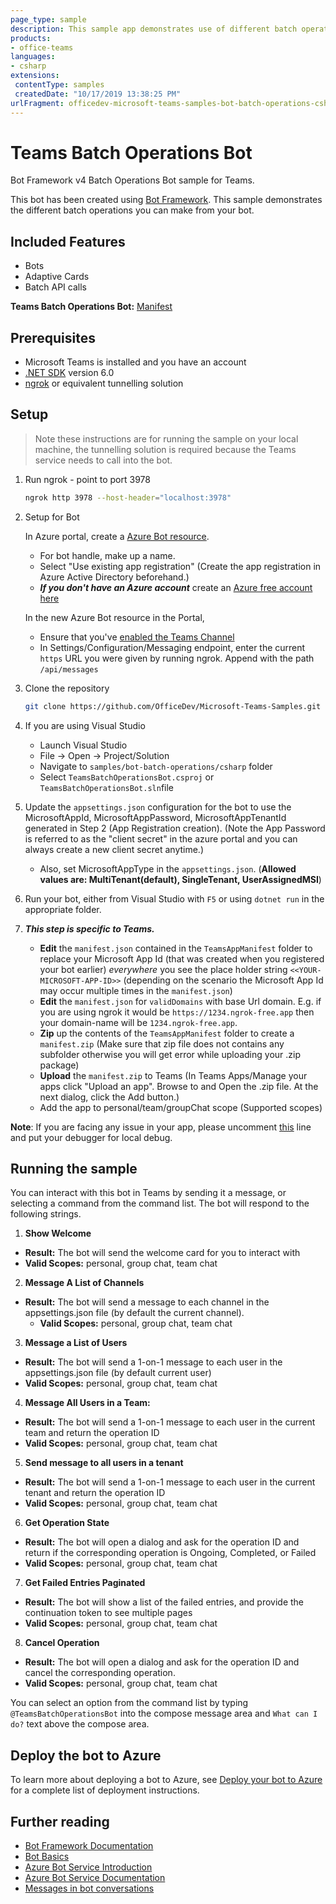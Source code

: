 ```yaml
---
page_type: sample
description: This sample app demonstrates use of different batch operations as part of the Microsoft Teams APIs.
products:
- office-teams
languages:
- csharp
extensions:
 contentType: samples
 createdDate: "10/17/2019 13:38:25 PM"
urlFragment: officedev-microsoft-teams-samples-bot-batch-operations-csharp
---
```


# Teams Batch Operations Bot

Bot Framework v4 Batch Operations Bot sample for Teams.

This bot has been created using [Bot Framework](https://dev.botframework.com). This sample demonstrates the different batch operations you can make from your bot.

## Included Features
* Bots
* Adaptive Cards
* Batch API calls

**Teams Batch Operations Bot:** [Manifest](/samples/bot-batch-operations/csharp/demo-manifest/bot-batch-operations.zip)

## Prerequisites

- Microsoft Teams is installed and you have an account
- [.NET SDK](https://dotnet.microsoft.com/download) version 6.0
- [ngrok](https://ngrok.com/) or equivalent tunnelling solution

## Setup

> Note these instructions are for running the sample on your local machine, the tunnelling solution is required because
the Teams service needs to call into the bot.

1) Run ngrok - point to port 3978

    ```bash
    ngrok http 3978 --host-header="localhost:3978"
    ```

1) Setup for Bot

   In Azure portal, create a [Azure Bot resource](https://docs.microsoft.com/azure/bot-service/bot-service-quickstart-registration).
    - For bot handle, make up a name.
    - Select "Use existing app registration" (Create the app registration in Azure Active Directory beforehand.)
    - __*If you don't have an Azure account*__ create an [Azure free account here](https://azure.microsoft.com/free/)
    
   In the new Azure Bot resource in the Portal, 
    - Ensure that you've [enabled the Teams Channel](https://learn.microsoft.com/azure/bot-service/channel-connect-teams?view=azure-bot-service-4.0)
    - In Settings/Configuration/Messaging endpoint, enter the current `https` URL you were given by running ngrok. Append with the path `/api/messages`

1) Clone the repository

    ```bash
    git clone https://github.com/OfficeDev/Microsoft-Teams-Samples.git
    ```

1) If you are using Visual Studio
   - Launch Visual Studio
   - File -> Open -> Project/Solution
   - Navigate to `samples/bot-batch-operations/csharp` folder
   - Select `TeamsBatchOperationsBot.csproj` or `TeamsBatchOperationsBot.sln`file

1) Update the `appsettings.json` configuration for the bot to use the MicrosoftAppId, MicrosoftAppPassword, MicrosoftAppTenantId generated in Step 2 (App Registration creation). (Note the App Password is referred to as the "client secret" in the azure portal and you can always create a new client secret anytime.)
    - Also, set MicrosoftAppType in the `appsettings.json`. (**Allowed values are: MultiTenant(default), SingleTenant, UserAssignedMSI**)

1) Run your bot, either from Visual Studio with `F5` or using `dotnet run` in the appropriate folder.

1) __*This step is specific to Teams.*__
    - **Edit** the `manifest.json` contained in the  `TeamsAppManifest` folder to replace your Microsoft App Id (that was created when you registered your bot earlier) *everywhere* you see the place holder string `<<YOUR-MICROSOFT-APP-ID>>` (depending on the scenario the Microsoft App Id may occur multiple times in the `manifest.json`)
    - **Edit** the `manifest.json` for `validDomains` with base Url domain. E.g. if you are using ngrok it would be `https://1234.ngrok-free.app` then your domain-name will be `1234.ngrok-free.app`.
    - **Zip** up the contents of the `TeamsAppManifest` folder to create a `manifest.zip` (Make sure that zip file does not contains any subfolder otherwise you will get error while uploading your .zip package)
    - **Upload** the `manifest.zip` to Teams (In Teams Apps/Manage your apps click "Upload an app". Browse to and Open the .zip file. At the next dialog, click the Add button.)
    - Add the app to personal/team/groupChat scope (Supported scopes)

**Note**: If you are facing any issue in your app, please uncomment [this](https://github.com/OfficeDev/Microsoft-Teams-Samples/blob/main/samples/bot-batch-operations/csharp/AdapterWithErrorHandler.cs#L25) line and put your debugger for local debug.

## Running the sample

You can interact with this bot in Teams by sending it a message, or selecting a command from the command list. The bot will respond to the following strings.

1. **Show Welcome**
  - **Result:** The bot will send the welcome card for you to interact with
  - **Valid Scopes:** personal, group chat, team chat

2. **Message A List of Channels**
- **Result:** The bot will send a message to each channel in the appsettings.json file (by default the current channel).
  - **Valid Scopes:** personal, group chat, team chat

3. **Message a List of Users**
- **Result:** The bot will send a 1-on-1 message to each user in the appsettings.json file (by default current user)
- **Valid Scopes:** personal, group chat, team chat

4. **Message All Users in a Team:**
- **Result:** The bot will send a 1-on-1 message to each user in the current team and return the operation ID
- **Valid Scopes:** personal, group chat, team chat

5. **Send message to all users in a tenant**
- **Result:** The bot will send a 1-on-1 message to each user in the current tenant and return the operation ID
- **Valid Scopes:** personal, group chat, team chat

6. **Get Operation State**
- **Result:** The bot will open a dialog and ask for the operation ID and return if the corresponding operation is Ongoing, Completed, or Failed
- **Valid Scopes:** personal, group chat, team chat

7. **Get Failed Entries Paginated**
- **Result:** The bot will show a list of the failed entries, and provide the continuation token to see multiple pages
- **Valid Scopes:** personal, group chat, team chat

8. **Cancel Operation**
- **Result:** The bot will open a dialog and ask for the operation ID and cancel the corresponding operation.
- **Valid Scopes:** personal, group chat, team chat

You can select an option from the command list by typing ```@TeamsBatchOperationsBot``` into the compose message area and ```What can I do?``` text above the compose area.

## Deploy the bot to Azure

To learn more about deploying a bot to Azure, see [Deploy your bot to Azure](https://aka.ms/azuredeployment) for a complete list of deployment instructions.

## Further reading

- [Bot Framework Documentation](https://docs.botframework.com)
- [Bot Basics](https://docs.microsoft.com/azure/bot-service/bot-builder-basics?view=azure-bot-service-4.0)
- [Azure Bot Service Introduction](https://docs.microsoft.com/azure/bot-service/bot-service-overview-introduction?view=azure-bot-service-4.0)
- [Azure Bot Service Documentation](https://docs.microsoft.com/azure/bot-service/?view=azure-bot-service-4.0)
- [Messages in bot conversations](https://learn.microsoft.com/microsoftteams/platform/bots/how-to/conversations/conversation-messages?tabs=dotnet)